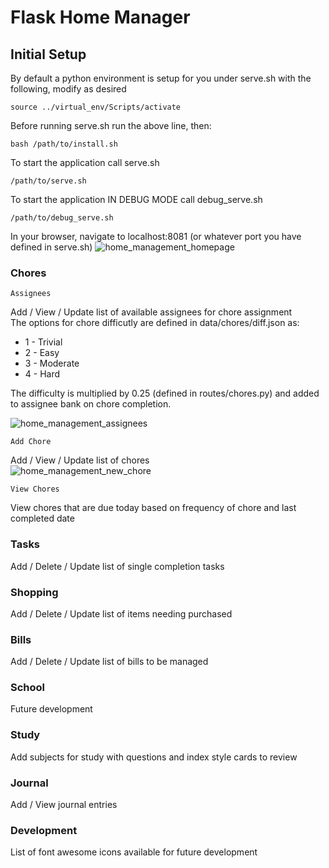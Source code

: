 # Flask Home Manager
## Initial Setup
By default a python environment is setup for you under serve.sh with the following, modify as desired
```
source ../virtual_env/Scripts/activate
```
Before running serve.sh run the above line, then:
```
bash /path/to/install.sh
```
To start the application call serve.sh
```
/path/to/serve.sh
```
To start the application IN DEBUG MODE call debug_serve.sh
```
/path/to/debug_serve.sh
```
In your browser, navigate to localhost:8081 (or whatever port you have defined in serve.sh)
![home_management_homepage](https://github.com/SoftwareMods/FlaskHomeManager/assets/7725472/38edfd38-b9f3-4f6d-a9ab-5264153f9322)


### Chores
	Assignees
 Add / View / Update list of available assignees for chore assignment<br>
 The options for chore difficutly are defined in data/chores/diff.json as:<br>
 <ul>
	 <li>1 - Trivial</li>
	 <li>2 - Easy</li>
	 <li>3 - Moderate</li>
	 <li>4 - Hard</li>
 </ul>
 The difficulty is multiplied by 0.25 (defined in routes/chores.py) and added to assignee bank on chore completion.
 
 ![home_management_assignees](https://github.com/SoftwareMods/FlaskHomeManager/assets/7725472/52e5b532-8521-4c82-ad26-809809dcc3b6)

 
 	Add Chore
 Add / View / Update list of chores<br>
 ![home_management_new_chore](https://github.com/SoftwareMods/FlaskHomeManager/assets/7725472/c5660720-c0df-4e6a-b1c9-a42745d32496)

	
 	View Chores
 View chores that are due today based on frequency of chore and last completed date

### Tasks
Add / Delete / Update list of single completion tasks

### Shopping
Add / Delete / Update list of items needing purchased

### Bills
Add / Delete / Update list of bills to be managed

### School
Future development

### Study
Add subjects for study with questions and index style cards to review

### Journal
Add / View journal entries

### Development
List of font awesome icons available for future development
